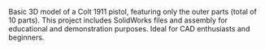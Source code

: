 Basic 3D model of a Colt 1911 pistol, featuring only the outer parts (total of 10 parts). This project includes SolidWorks files and assembly for educational and demonstration purposes. Ideal for CAD enthusiasts and beginners.
